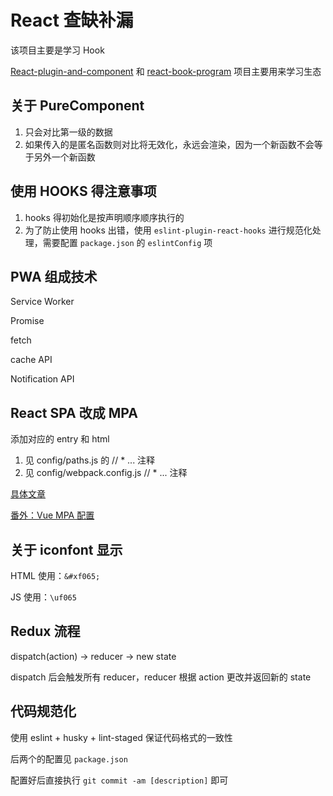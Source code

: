 # React 查缺补漏

该项目主要是学习 Hook

[React-plugin-and-component](https://github.com/KokoTa/React-plugin-and-component) 和 [react-book-program](https://github.com/KokoTa/react-book-program) 项目主要用来学习生态

## 关于 PureComponent

1. 只会对比第一级的数据
2. 如果传入的是匿名函数则对比将无效化，永远会渲染，因为一个新函数不会等于另外一个新函数

## 使用 HOOKS 得注意事项

1. hooks 得初始化是按声明顺序顺序执行的
2. 为了防止使用 hooks 出错，使用 `eslint-plugin-react-hooks` 进行规范化处理，需要配置 `package.json` 的 `eslintConfig` 项

## PWA 组成技术

Service Worker

Promise

fetch

cache API

Notification API

## React SPA 改成 MPA

添加对应的 entry 和 html

1. 见 config/paths.js 的 // * ... 注释
2. 见 config/webpack.config.js // * ... 注释

[具体文章](https://blog.csdn.net/q1519187064/article/details/105842481)

[番外：Vue MPA 配置](http://blog.poetries.top/2019/06/01/vue-muti-page-config/)

## 关于 iconfont 显示

HTML 使用：`&#xf065;`

JS 使用：`\uf065`

## Redux 流程

dispatch(action) -> reducer -> new state

dispatch 后会触发所有 reducer，reducer 根据 action 更改并返回新的 state

## 代码规范化

使用 eslint + husky + lint-staged 保证代码格式的一致性

后两个的配置见 `package.json`

配置好后直接执行 `git commit -am [description]` 即可
